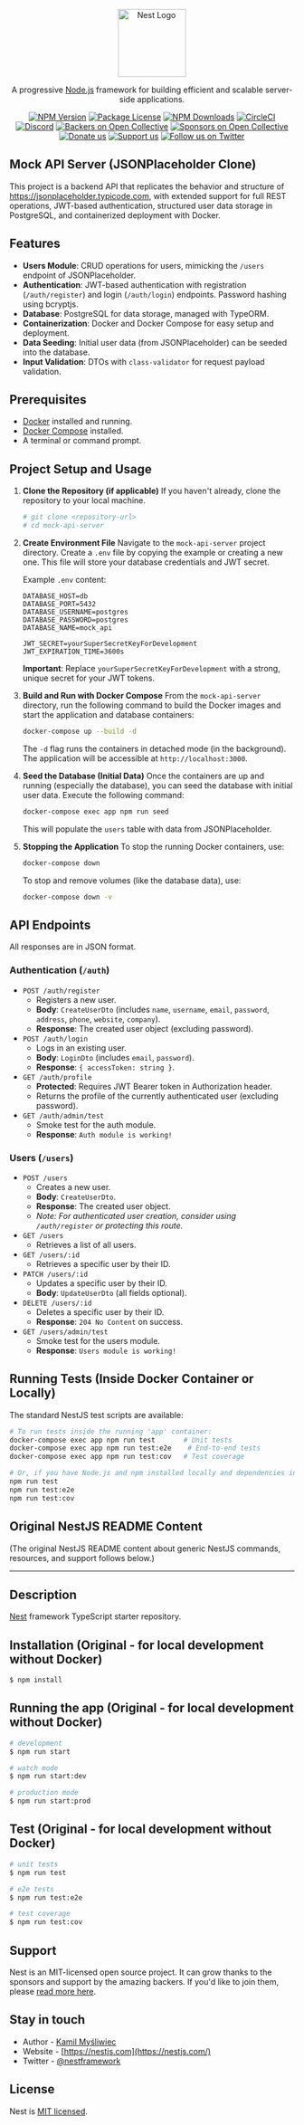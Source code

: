 <p align="center">
  <a href="http://nestjs.com/" target="blank"><img src="https://nestjs.com/img/logo-small.svg" width="120" alt="Nest Logo" /></a>
</p>

[circleci-image]: https://img.shields.io/circleci/build/github/nestjs/nest/master?token=abc123def456
[circleci-url]: https://circleci.com/gh/nestjs/nest

  <p align="center">A progressive <a href="http://nodejs.org" target="_blank">Node.js</a> framework for building efficient and scalable server-side applications.</p>
    <p align="center">
<a href="https://www.npmjs.com/~nestjscore" target="_blank"><img src="https://img.shields.io/npm/v/@nestjs/core.svg" alt="NPM Version" /></a>
<a href="https://www.npmjs.com/~nestjscore" target="_blank"><img src="https://img.shields.io/npm/l/@nestjs/core.svg" alt="Package License" /></a>
<a href="https://www.npmjs.com/~nestjscore" target="_blank"><img src="https://img.shields.io/npm/dm/@nestjs/common.svg" alt="NPM Downloads" /></a>
<a href="https://circleci.com/gh/nestjs/nest" target="_blank"><img src="https://img.shields.io/circleci/build/github/nestjs/nest/master" alt="CircleCI" /></a>
<a href="https://discord.gg/G7Qnnhy" target="_blank"><img src="https://img.shields.io/badge/discord-online-brightgreen.svg" alt="Discord"/></a>
<a href="https://opencollective.com/nest#backer" target="_blank"><img src="https://opencollective.com/nest/backers/badge.svg" alt="Backers on Open Collective" /></a>
<a href="https://opencollective.com/nest#sponsor" target="_blank"><img src="https://opencollective.com/nest/sponsors/badge.svg" alt="Sponsors on Open Collective" /></a>
  <a href="https://paypal.me/kamilmysliwiec" target="_blank"><img src="https://img.shields.io/badge/Donate-PayPal-ff3f59.svg" alt="Donate us"/></a>
    <a href="https://opencollective.com/nest#sponsor"  target="_blank"><img src="https://img.shields.io/badge/Support%20us-Open%20Collective-41B883.svg" alt="Support us"></a>
  <a href="https://twitter.com/nestframework" target="_blank"><img src="https://img.shields.io/twitter/follow/nestframework.svg?style=social&label=Follow" alt="Follow us on Twitter"></a>
</p>
  <!--[![Backers on Open Collective](https://opencollective.com/nest/backers/badge.svg)](https://opencollective.com/nest#backer)
  [![Sponsors on Open Collective](https://opencollective.com/nest/sponsors/badge.svg)](https://opencollective.com/nest#sponsor)-->

## Mock API Server (JSONPlaceholder Clone)

This project is a backend API that replicates the behavior and structure of <https://jsonplaceholder.typicode.com>, with extended support for full REST operations, JWT-based authentication, structured user data storage in PostgreSQL, and containerized deployment with Docker.

## Features

- **Users Module**: CRUD operations for users, mimicking the `/users` endpoint of JSONPlaceholder.
- **Authentication**: JWT-based authentication with registration (`/auth/register`) and login (`/auth/login`) endpoints. Password hashing using bcryptjs.
- **Database**: PostgreSQL for data storage, managed with TypeORM.
- **Containerization**: Docker and Docker Compose for easy setup and deployment.
- **Data Seeding**: Initial user data (from JSONPlaceholder) can be seeded into the database.
- **Input Validation**: DTOs with `class-validator` for request payload validation.

## Prerequisites

- [Docker](https://www.docker.com/get-started) installed and running.
- [Docker Compose](https://docs.docker.com/compose/install/) installed.
- A terminal or command prompt.

## Project Setup and Usage

1.  **Clone the Repository (if applicable)**
    If you haven't already, clone the repository to your local machine.

    ```bash
    # git clone <repository-url>
    # cd mock-api-server
    ```

2.  **Create Environment File**
    Navigate to the `mock-api-server` project directory. Create a `.env` file by copying the example or creating a new one. This file will store your database credentials and JWT secret.

    Example `.env` content:

    ```env
    DATABASE_HOST=db
    DATABASE_PORT=5432
    DATABASE_USERNAME=postgres
    DATABASE_PASSWORD=postgres
    DATABASE_NAME=mock_api

    JWT_SECRET=yourSuperSecretKeyForDevelopment
    JWT_EXPIRATION_TIME=3600s
    ```

    **Important**: Replace `yourSuperSecretKeyForDevelopment` with a strong, unique secret for your JWT tokens.

3.  **Build and Run with Docker Compose**
    From the `mock-api-server` directory, run the following command to build the Docker images and start the application and database containers:

    ```bash
    docker-compose up --build -d
    ```

    The `-d` flag runs the containers in detached mode (in the background).
    The application will be accessible at `http://localhost:3000`.

4.  **Seed the Database (Initial Data)**
    Once the containers are up and running (especially the database), you can seed the database with initial user data. Execute the following command:

    ```bash
    docker-compose exec app npm run seed
    ```

    This will populate the `users` table with data from JSONPlaceholder.

5.  **Stopping the Application**
    To stop the running Docker containers, use:
    ```bash
    docker-compose down
    ```
    To stop and remove volumes (like the database data), use:
    ```bash
    docker-compose down -v
    ```

## API Endpoints

All responses are in JSON format.

### Authentication (`/auth`)

- `POST /auth/register`
  - Registers a new user.
  - **Body**: `CreateUserDto` (includes `name`, `username`, `email`, `password`, `address`, `phone`, `website`, `company`).
  - **Response**: The created user object (excluding password).
- `POST /auth/login`
  - Logs in an existing user.
  - **Body**: `LoginDto` (includes `email`, `password`).
  - **Response**: `{ accessToken: string }`.
- `GET /auth/profile`
  - **Protected**: Requires JWT Bearer token in Authorization header.
  - Returns the profile of the currently authenticated user (excluding password).
- `GET /auth/admin/test`
  - Smoke test for the auth module.
  - **Response**: `Auth module is working!`

### Users (`/users`)

- `POST /users`
  - Creates a new user.
  - **Body**: `CreateUserDto`.
  - **Response**: The created user object.
  - _Note: For authenticated user creation, consider using `/auth/register` or protecting this route._
- `GET /users`
  - Retrieves a list of all users.
- `GET /users/:id`
  - Retrieves a specific user by their ID.
- `PATCH /users/:id`
  - Updates a specific user by their ID.
  - **Body**: `UpdateUserDto` (all fields optional).
- `DELETE /users/:id`
  - Deletes a specific user by their ID.
  - **Response**: `204 No Content` on success.
- `GET /users/admin/test`
  - Smoke test for the users module.
  - **Response**: `Users module is working!`

## Running Tests (Inside Docker Container or Locally)

The standard NestJS test scripts are available:

```bash
# To run tests inside the running 'app' container:
docker-compose exec app npm run test       # Unit tests
docker-compose exec app npm run test:e2e    # End-to-end tests
docker-compose exec app npm run test:cov   # Test coverage

# Or, if you have Node.js and npm installed locally and dependencies installed (npm install):
npm run test
npm run test:e2e
npm run test:cov
```

## Original NestJS README Content

(The original NestJS README content about generic NestJS commands, resources, and support follows below.)

---

## Description

[Nest](https://github.com/nestjs/nest) framework TypeScript starter repository.

## Installation (Original - for local development without Docker)

```bash
$ npm install
```

## Running the app (Original - for local development without Docker)

```bash
# development
$ npm run start

# watch mode
$ npm run start:dev

# production mode
$ npm run start:prod
```

## Test (Original - for local development without Docker)

```bash
# unit tests
$ npm run test

# e2e tests
$ npm run test:e2e

# test coverage
$ npm run test:cov
```

## Support

Nest is an MIT-licensed open source project. It can grow thanks to the sponsors and support by the amazing backers. If you'd like to join them, please [read more here](https://docs.nestjs.com/support).

## Stay in touch

- Author - [Kamil Myśliwiec](https://twitter.com/kammysliwiec)
- Website - [https://nestjs.com](https://nestjs.com/)
- Twitter - [@nestframework](https://twitter.com/nestframework)

## License

Nest is [MIT licensed](https://github.com/nestjs/nest/blob/master/LICENSE).
